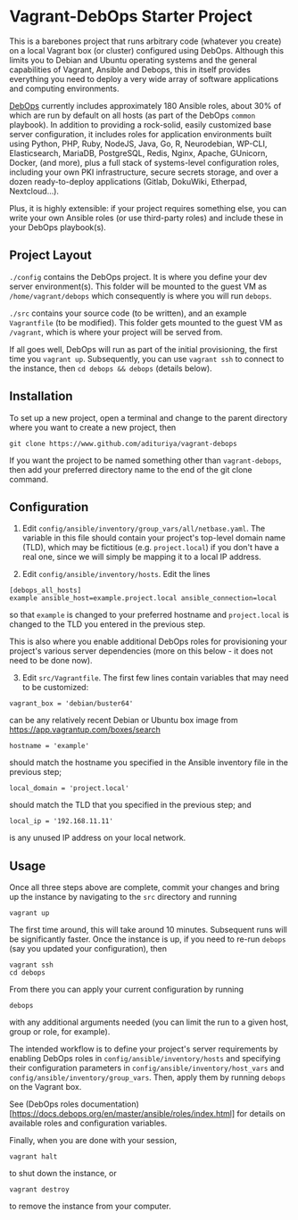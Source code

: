 # Vagrant-DebOps Starter Project

This is a barebones project that runs arbitrary code (whatever you create)
on a local Vagrant box (or cluster) configured using DebOps.
Although this limits you to Debian and Ubuntu operating systems
and the general capabilities of Vagrant, Ansible and Debops,
this in itself provides everything you need to deploy a very wide array
of software applications and computing environments.

[DebOps](https://docs.debops.org/) currently includes approximately 180 Ansible roles, about
30% of which are run by default on all hosts (as part of the DebOps
`common` playbook). In addition to providing a rock-solid, easily customized
base server configuration, it includes roles for application environments built using
Python, PHP, Ruby, NodeJS, Java, Go, R, Neurodebian, WP-CLI, Elasticsearch, MariaDB,
PostgreSQL, Redis, Nginx, Apache, GUnicorn, Docker, (and more),
plus a full stack of systems-level configuration roles,
including your own PKI infrastructure, secure secrets storage, and over a dozen
ready-to-deploy applications (Gitlab, DokuWiki, Etherpad, Nextcloud...).

Plus, it is highly extensible: if your project requires something else,
you can write your own Ansible roles (or use third-party roles) and include
these in your DebOps playbook(s).

## Project Layout

`./config` contains the DebOps project. It is where you
define your dev server environment(s). This folder
will be mounted to the guest VM as `/home/vagrant/debops`
which consequently is where you will run `debops`.

`./src` contains your source code (to be written),
and an example `Vagrantfile` (to be modified).
This folder gets mounted to the guest VM as `/vagrant`,
which is where your project will be served from.

If all goes well, DebOps will run as part of the initial
provisioning, the first time you `vagrant up`. Subsequently,
you can use `vagrant ssh` to connect to the instance,
then `cd debops && debops` (details below).

## Installation

To set up a new project, open a terminal and change to the parent
directory where you want to create a new project, then

```
git clone https://www.github.com/adituriya/vagrant-debops
```

If you want the project to be named something other than `vagrant-debops`,
then add your preferred directory name to the end of the git clone command.

## Configuration

1. Edit `config/ansible/inventory/group_vars/all/netbase.yaml`.
The variable in this file should contain your project's top-level
domain name (TLD), which may be fictitious (e.g. `project.local`)
if you don't have a real one, since we will simply be mapping it
to a local IP address.

2. Edit `config/ansible/inventory/hosts`.
Edit the lines

```
[debops_all_hosts]
example ansible_host=example.project.local ansible_connection=local
```

so that `example` is changed to your preferred hostname
and `project.local` is changed to the TLD you entered in the
previous step.

This is also where you enable additional DebOps roles for
provisioning your project's various server dependencies (more on this
below - it does not need to be done now).

3. Edit `src/Vagrantfile`. The first few lines contain
variables that may need to be customized:

```
vagrant_box = 'debian/buster64'
```

can be any relatively recent Debian or Ubuntu box image from
https://app.vagrantup.com/boxes/search

```
hostname = 'example'
```

should match the hostname you specified in the Ansible inventory
file in the previous step;

```
local_domain = 'project.local'
```

should match the TLD that you specified in the previous step; and

```
local_ip = '192.168.11.11'
```

is any unused IP address on your local network.


## Usage

Once all three steps above are complete, commit your changes and
bring up the instance by navigating to the `src` directory and running

```
vagrant up
```

The first time around, this will take around 10 minutes.
Subsequent runs will be significantly faster. Once the instance is up,
if you need to re-run `debops` (say you updated your configuration), then

```
vagrant ssh
cd debops
```

From there you can apply your current configuration by running

```
debops
```

with any additional arguments needed (you can limit the run
to a given host, group or role, for example).

The intended workflow is to define your project's
server requirements by enabling DebOps roles in
`config/ansible/inventory/hosts` and specifying their
configuration parameters in `config/ansible/inventory/host_vars`
and `config/ansible/inventory/group_vars`. Then, apply them
by running `debops` on the Vagrant box.

See (DebOps roles documentation)[https://docs.debops.org/en/master/ansible/roles/index.html]
for details on available roles and configuration variables.

Finally, when you are done with your session,

```
vagrant halt
```

to shut down the instance, or

```
vagrant destroy
```

to remove the instance from your computer.